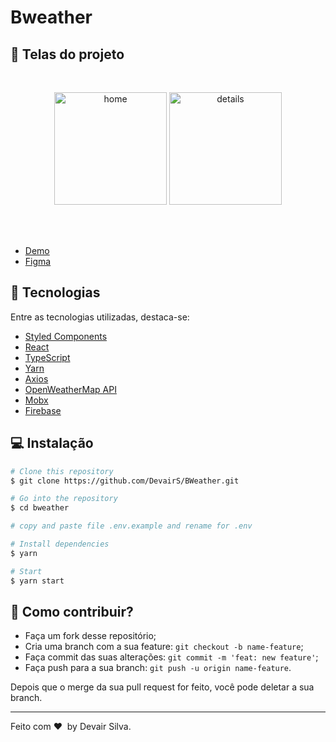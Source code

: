 # Bweather

## 📱 Telas do projeto

</br>
<p align='center' >
  <img width="180px" alt="home" src="https://bweather-site.s3.sa-east-1.amazonaws.com/Telas/image+1.png">
  <img width="180px" alt="details" src="https://bweather-site.s3.sa-east-1.amazonaws.com/Telas/image+2.png">
</p>
</br>
</br>

- [Demo](https://bweather-f0256.web.app/)
- [Figma](https://www.figma.com/file/etmTuvemskWP7ZbZ6VdJ6e/Desafio-Builders)

## 🚀 Tecnologias

Entre as tecnologias utilizadas, destaca-se:

- [Styled Components](https://styled-components.com/)
- [React](https://pt-br.reactjs.org/)
- [TypeScript](https://www.typescriptlang.org/)
- [Yarn](https://yarnpkg.com/)
- [Axios](https://github.com/axios/axios)
- [OpenWeatherMap API](https://openweathermap.org/)
- [Mobx](https://mobx.js.org/)
- [Firebase](https://firebase.google.com/)

## 💻 Instalação

```bash
# Clone this repository
$ git clone https://github.com/DevairS/BWeather.git

# Go into the repository
$ cd bweather

# copy and paste file .env.example and rename for .env

# Install dependencies
$ yarn

# Start
$ yarn start

```

## 🤗 Como contribuir?

- Faça um fork desse repositório;
- Cria uma branch com a sua feature: `git checkout -b name-feature`;
- Faça commit das suas alterações: `git commit -m 'feat: new feature'`;
- Faça push para a sua branch: `git push -u origin name-feature`.

Depois que o merge da sua pull request for feito, você pode deletar a sua branch.

---

Feito com ❤ &nbsp;by Devair Silva.

